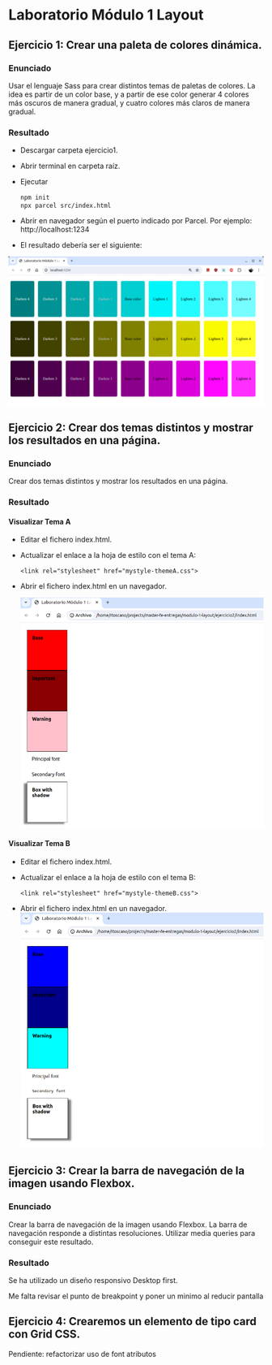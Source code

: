 # Laboratorio Módulo 1 Layout

## Ejercicio 1: Crear una paleta de colores dinámica.

### Enunciado

Usar el lenguaje Sass para crear distintos temas de paletas de colores.
La idea es partir de un color base, y a partir de ese color generar 4 colores más oscuros de manera gradual, y cuatro colores más claros de manera gradual.


### Resultado

- Descargar carpeta ejercicio1.
- Abrir terminal en carpeta raíz.
- Ejecutar 
    ```
    npm init
    npx parcel src/index.html
    ```

- Abrir en navegador según el puerto indicado por Parcel. Por ejemplo: http://localhost:1234



- El resultado debería ser el siguiente:

![Resultado Ejercicio 1 Laboratorio layout](images/modulo1-layout-ejercicio1.png)


## Ejercicio 2: Crear dos temas distintos y mostrar los resultados en una página.

### Enunciado

Crear dos temas distintos y mostrar los resultados en una página.


### Resultado

#### Visualizar Tema A

- Editar el fichero index.html. 
- Actualizar el enlace a la hoja de estilo con el tema A:

    ```
    <link rel="stylesheet" href="mystyle-themeA.css">
    ```
- Abrir el fichero index.html en un navegador. 

    ![Resultado Ejercicio 2 Tema A Laboratorio layout](images/modulo1-layout-ejercicio2-temaA.png)


#### Visualizar Tema B

- Editar el fichero index.html. 
- Actualizar el enlace a la hoja de estilo con el tema B:

    ```
    <link rel="stylesheet" href="mystyle-themeB.css">
    ```
- Abrir el fichero index.html en un navegador. 
    ![Resultado Ejercicio 2 Tema B Laboratorio layout](images/modulo1-layout-ejercicio2-temaB.png)


## Ejercicio 3: Crear la barra de navegación de la imagen usando Flexbox.

### Enunciado
Crear la barra de navegación de la imagen usando Flexbox.
La barra de navegación responde a distintas resoluciones. Utilizar media queries para conseguir este resultado.


### Resultado

Se ha utilizado un diseño responsivo Desktop first.

Me falta revisar el punto de breakpoint y poner un minimo al reducir pantalla


## Ejercicio 4: Crearemos un elemento de tipo card con Grid CSS.

Pendiente:
refactorizar uso de font atributos